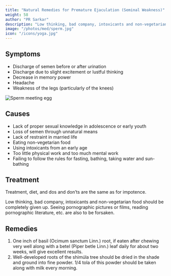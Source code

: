 ```yaml
---
title: "Natural Remedies for Premature Ejaculation (Seminal Weakness)"
weight: 58
author: "PR Sarkar"
description: "Low thinking, bad company, intoxicants and non-vegetarian food should be completely given up. Seeing pornographic pictures or films, reading pornographic literature, etc. are also to be forsaken"
image: "/photos/med/sperm.jpg"
icon: "/icons/yoga.jpg"
---
```




## Symptoms

- Discharge of semen before or after urination
- Discharge due to slight excitement or lustful thinking
- Decrease in memory power
- Headache
- Weakness of the legs (particularly of the knees)

![Sperm meeting egg](/photos/med/sperm.jpg)


## Causes

- Lack of proper sexual knowledge in adolescence or early youth
- Loss of semen through unnatural means
- Lack of restraint in married life
- Eating non-vegetarian food
- Using intoxicants from an early age
- Too little physical work and too much mental work
- Failing to follow the rules for fasting, bathing, taking water and sun-bathing 


## Treatment

Treatment, diet, and dos and don’ts are the same as for impotence. 

Low thinking, bad company, intoxicants and non-vegetarian food should be completely given up. Seeing pornographic pictures or films, reading pornographic literature, etc. are also to be forsaken.


## Remedies

1. One inch of basil (Ocimum sanctum Linn.) root, if eaten after chewing very well along with a betel (Piper betle Linn.) leaf daily for about two weeks, will give excellent results.
2. Well-developed roots of the shimúla tree should be dried in the shade and ground into fine powder. 1/4 tola of this powder should be taken along with milk every morning.
